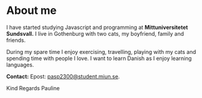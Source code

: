 # About me
I have started studying Javascript and programming at **Mittuniversitetet Sundsvall.** 
I live in Gothenburg with two cats, my boyfriend, family and friends. 

During my spare time I enjoy exercising, travelling, playing with my cats and spending time with people I love.
I want to learn Danish as I enjoy learning languages. 

**Contact:**
Epost: pasp2300@student.miun.se. 

Kind Regards Pauline
